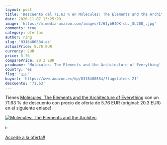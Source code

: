 ```yaml
---
layout: post
title: 'Descuento del 71.63 % en Molecules: The Elements and the Architec'
date: 2020-11-07 13:25:20
image: 'https://m.media-amazon.com/images/I/61ybHIQK-cL._SL200_.jpg'
comments: true
category: ofertas
author: ring
slug: '0316480584-es'
actualPrice: 5.76 EUR
currency: EUR
price: 5.76
comparePrice: 20.3 EUR
prodname: 'Molecules: The Elements and the Architecture of Everything'
country: 'es'
flag: '🇪🇸'
buyurl: 'https://www.amazon.es/dp/0316480584/?tag=tolees-21'
descuento: '71.63'
---
```


Tienes [Molecules: The Elements and the Architecture of Everything](https://www.amazon.es/dp/0316480584/?tag=tolees-21) con un 71.63 % de descuento con precio de oferta de 5.76 EUR (original: 20.3 EUR) en el siguiente enlace!

[![Molecules: The Elements and the Architec](https://m.media-amazon.com/images/I/61ybHIQK-cL._SL200_.jpg)](https://www.amazon.es/dp/0316480584/?tag=tolees-21)

ℹ️:


[Accede a la oferta!!](https://www.amazon.es/dp/0316480584/?tag=tolees-21)
